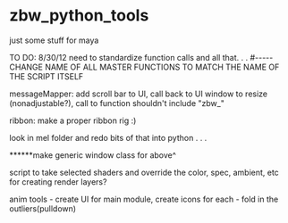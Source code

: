 zbw_python_tools
================

just some stuff for maya


TO DO: 8/30/12
need to standardize function calls and all that. . .
#----- CHANGE NAME OF ALL MASTER FUNCTIONS TO MATCH THE NAME OF THE SCRIPT ITSELF

messageMapper: add scroll bar to UI, call back to UI window to resize (nonadjustable?), call to function shouldn't include "zbw_"

ribbon: make a proper ribbon rig :)

look in mel folder and redo bits of that into python . . .

******make generic window class for above^

script to take selected shaders and override the color, spec, ambient, etc for creating render layers?

anim tools - create UI for main module, create icons for each - fold in the outliers(pulldown)
